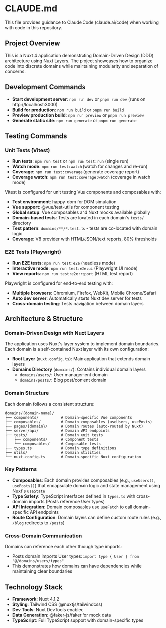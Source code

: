 # CLAUDE.md

This file provides guidance to Claude Code (claude.ai/code) when working with code in this repository.

## Project Overview

This is a Nuxt 4 application demonstrating Domain-Driven Design (DDD) architecture using Nuxt Layers. The project showcases how to organize code into discrete domains while maintaining modularity and separation of concerns.

## Development Commands

- **Start development server**: `npm run dev` or `pnpm run dev` (runs on http://localhost:3000)
- **Build for production**: `npm run build` or `pnpm run build`
- **Preview production build**: `npm run preview` or `pnpm run preview`
- **Generate static site**: `npm run generate` or `pnpm run generate`

## Testing Commands

### Unit Tests (Vitest)
- **Run tests**: `npm run test` or `npm run test:run` (single run)
- **Watch mode**: `npm run test:watch` (watch for changes and re-run)
- **Coverage**: `npm run test:coverage` (generate coverage report)
- **Coverage watch**: `npm run test:coverage:watch` (coverage in watch mode)

Vitest is configured for unit testing Vue components and composables with:
- **Test environment**: happy-dom for DOM simulation
- **Vue support**: @vue/test-utils for component testing
- **Global setup**: Vue composables and Nuxt mocks available globally
- **Domain-based tests**: Tests are located in each domain's `tests/` directory
- **Test pattern**: `domains/**/*.test.ts` - tests are co-located with domain logic
- **Coverage**: V8 provider with HTML/JSON/text reports, 80% thresholds

### E2E Tests (Playwright)
- **Run E2E tests**: `npm run test:e2e` (headless mode)
- **Interactive mode**: `npm run test:e2e:ui` (Playwright UI mode)
- **View reports**: `npm run test:e2e:report` (HTML test report)

Playwright is configured for end-to-end testing with:
- **Multiple browsers**: Chromium, Firefox, WebKit, Mobile Chrome/Safari
- **Auto dev server**: Automatically starts Nuxt dev server for tests
- **Cross-domain testing**: Tests navigation between domain layers

## Architecture & Structure

### Domain-Driven Design with Nuxt Layers

The application uses Nuxt's layer system to implement domain boundaries. Each domain is a self-contained Nuxt layer with its own configuration:

- **Root Layer** (`nuxt.config.ts`): Main application that extends domain layers
- **Domains Directory** (`domains/`): Contains individual domain layers
  - `domains/users/`: User management domain
  - `domains/posts/`: Blog post/content domain

### Domain Structure

Each domain follows a consistent structure:

```
domains/{domain-name}/
├── components/          # Domain-specific Vue components
├── composables/         # Domain composables (useUsers, usePosts)
├── pages/{domain}/      # Domain routes (auto-routed by Nuxt)
├── server/api/          # Domain API endpoints
├── tests/               # Domain unit tests
│   ├── components/      # Component tests
│   └── composables/     # Composable tests
├── types.ts             # Domain type definitions
├── utils/               # Domain utilities
└── nuxt.config.ts       # Domain-specific Nuxt configuration
```

### Key Patterns

- **Composables**: Each domain provides composables (e.g., `useUsers()`, `usePosts()`) that encapsulate domain logic and state management using Nuxt's `useState`
- **Type Safety**: TypeScript interfaces defined in `types.ts` with cross-domain imports (Posts reference User types)
- **API Integration**: Domain composables use `useFetch` to call domain-specific API endpoints
- **Route Configuration**: Domain layers can define custom route rules (e.g., `/blog` redirects to `/posts`)

### Cross-Domain Communication

Domains can reference each other through type imports:
- Posts domain imports User types: `import type { User } from "@/domains/users/types"`
- This demonstrates how domains can have dependencies while maintaining clear boundaries

## Technology Stack

- **Framework**: Nuxt 4.1.2
- **Styling**: Tailwind CSS (@nuxtjs/tailwindcss)
- **Dev Tools**: Nuxt DevTools enabled
- **Data Generation**: @faker-js/faker for mock data
- **TypeScript**: Full TypeScript support with domain-specific types